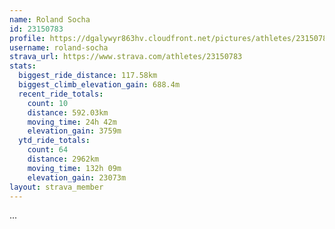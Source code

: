 ```yaml
---
name: Roland Socha
id: 23150783
profile: https://dgalywyr863hv.cloudfront.net/pictures/athletes/23150783/14745672/4/large.jpg
username: roland-socha
strava_url: https://www.strava.com/athletes/23150783
stats:
  biggest_ride_distance: 117.58km
  biggest_climb_elevation_gain: 688.4m
  recent_ride_totals:
    count: 10
    distance: 592.03km
    moving_time: 24h 42m
    elevation_gain: 3759m
  ytd_ride_totals:
    count: 64
    distance: 2962km
    moving_time: 132h 09m
    elevation_gain: 23073m
layout: strava_member
--- 
```

...
